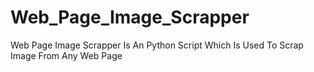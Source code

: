 # Web_Page_Image_Scrapper

Web Page Image Scrapper Is An Python Script Which Is Used To Scrap Image From Any Web Page

